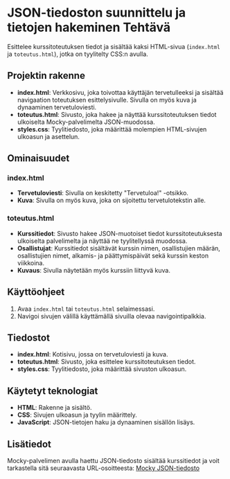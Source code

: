 # JSON-tiedoston suunnittelu ja tietojen hakeminen Tehtävä

Esittelee kurssitoteutuksen tiedot ja sisältää kaksi HTML-sivua (`index.html` ja `toteutus.html`), jotka on tyylitelty CSS:n avulla.

## Projektin rakenne

- **index.html**: Verkkosivu, joka toivottaa käyttäjän tervetulleeksi ja sisältää navigaation toteutuksen esittelysivulle. Sivulla on myös kuva ja dynaaminen tervetuloviesti.
- **toteutus.html**: Sivusto, joka hakee ja näyttää kurssitoteutuksen tiedot ulkoiselta Mocky-palvelimelta JSON-muodossa.
- **styles.css**: Tyylitiedosto, joka määrittää molempien HTML-sivujen ulkoasun ja asettelun.

## Ominaisuudet

### index.html

- **Tervetuloviesti**: Sivulla on keskitetty "Tervetuloa!" -otsikko.
- **Kuva**: Sivulla on myös kuva, joka on sijoitettu tervetulotekstin alle.

### toteutus.html

- **Kurssitiedot**: Sivusto hakee JSON-muotoiset tiedot kurssitoteutuksesta ulkoiselta palvelimelta ja näyttää ne tyylitellyssä muodossa.
- **Osallistujat**: Kurssitiedot sisältävät kurssin nimen, osallistujien määrän, osallistujien nimet, alkamis- ja päättymispäivät sekä kurssin keston viikkoina.
- **Kuvaus**: Sivulla näytetään myös kurssiin liittyvä kuva.

## Käyttöohjeet

1. Avaa `index.html` tai `toteutus.html` selaimessasi.
2. Navigoi sivujen välillä käyttämällä sivuilla olevaa navigointipalkkia.

## Tiedostot

- **index.html**: Kotisivu, jossa on tervetuloviesti ja kuva.
- **toteutus.html**: Sivusto, joka esittelee kurssitoteutuksen tiedot.
- **styles.css**: Tyylitiedosto, joka määrittää sivuston ulkoasun.

## Käytetyt teknologiat

- **HTML**: Rakenne ja sisältö.
- **CSS**: Sivujen ulkoasun ja tyylin määrittely.
- **JavaScript**: JSON-tietojen haku ja dynaaminen sisällön lisäys.

## Lisätiedot

Mocky-palvelimen avulla haettu JSON-tiedosto sisältää kurssitiedot ja voit tarkastella sitä seuraavasta URL-osoitteesta:
[Mocky JSON-tiedosto](https://run.mocky.io/v3/b7072df8-7ab5-455a-b893-1f0310139b3e)
